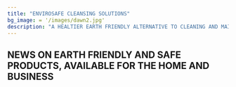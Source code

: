 ```yaml
---
title: "ENVIROSAFE CLEANSING SOLUTIONS"
bg_image: = '/images/dawn2.jpg'
description: "A HEALTIER EARTH FRIENDLY ALTERNATIVE TO CLEANING AND MAINTENENCE PRODUCTS"
---
```


## NEWS ON EARTH FRIENDLY AND SAFE PRODUCTS, AVAILABLE FOR THE HOME AND BUSINESS

